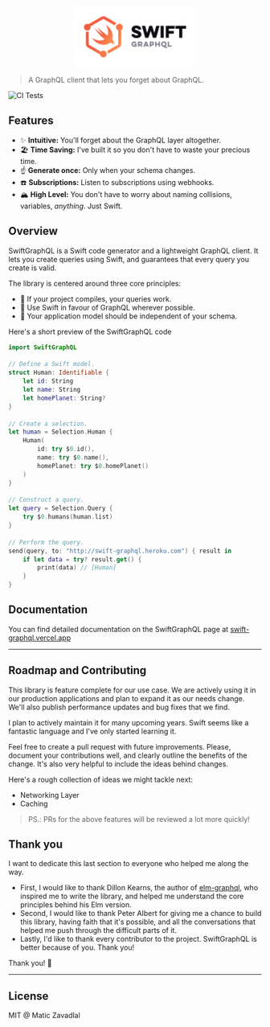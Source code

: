 <div align="center">
<img src="media/thumbnail.png" width="240" />
</div>

> A GraphQL client that lets you forget about GraphQL.

![CI Tests](https://github.com/maticzav/swift-graphql/workflows/Test/badge.svg)

## Features

- ✨ **Intuitive:** You'll forget about the GraphQL layer altogether.
- 🏖 **Time Saving:** I've built it so you don't have to waste your precious time.
- ☝️ **Generate once:** Only when your schema changes.
- ☎️ **Subscriptions:** Listen to subscriptions using webhooks.
- 🏔 **High Level:** You don't have to worry about naming collisions, variables, _anything_. Just Swift.

## Overview

SwiftGraphQL is a Swift code generator and a lightweight GraphQL client. It lets you create queries using Swift, and guarantees that every query you create is valid.

The library is centered around three core principles:

- 🚀 If your project compiles, your queries work.
- 🦉 Use Swift in favour of GraphQL wherever possible.
- 🌳 Your application model should be independent of your schema.

Here's a short preview of the SwiftGraphQL code

```swift
import SwiftGraphQL

// Define a Swift model.
struct Human: Identifiable {
    let id: String
    let name: String
    let homePlanet: String?
}

// Create a selection.
let human = Selection.Human {
    Human(
        id: try $0.id(),
        name: try $0.name(),
        homePlanet: try $0.homePlanet()
    )
}

// Construct a query.
let query = Selection.Query {
    try $0.humans(human.list)
}

// Perform the query.
send(query, to: "http://swift-graphql.heroku.com") { result in
    if let data = try? result.get() {
        print(data) // [Human]
    }
}
```

## Documentation

You can find detailed documentation on the SwiftGraphQL page at [swift-graphql.vercel.app](https://swift-graphql.vercel.app)

---

## Roadmap and Contributing

This library is feature complete for our use case. We are actively using it in our production applications and plan to expand it as our needs change. We'll also publish performance updates and bug fixes that we find.

I plan to actively maintain it for many upcoming years. Swift seems like a fantastic language and I've only started learning it.

Feel free to create a pull request with future improvements. Please, document your contributions well, and clearly outline the benefits of the change. It's also very helpful to include the ideas behind changes.

Here's a rough collection of ideas we might tackle next:

- Networking Layer
- Caching

> PS.: PRs for the above features will be reviewed a lot more quickly!

## Thank you

I want to dedicate this last section to everyone who helped me along the way.

- First, I would like to thank Dillon Kearns, the author of [elm-graphql](http://github.com/dillonkearns/elm-graphql), who inspired me to write the library, and helped me understand the core principles behind his Elm version.
- Second, I would like to thank Peter Albert for giving me a chance to build this library, having faith that it's possible, and all the conversations that helped me push through the difficult parts of it.
- Lastly, I'd like to thank every contributor to the project. SwiftGraphQL is better because of you. Thank you!

Thank you! 🙌

---

## License

MIT @ Matic Zavadlal
